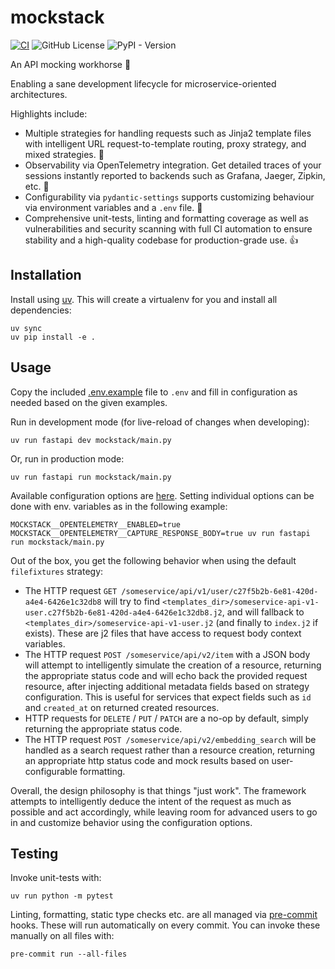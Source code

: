 # mockstack

[![CI](https://github.com/adamhadani/mockstack/actions/workflows/ci.yml/badge.svg)](https://github.com/adamhadani/mockstack/actions/workflows/ci.yml)
![GitHub License](https://img.shields.io/github/license/adamhadani/mockstack)
![PyPI - Version](https://img.shields.io/pypi/v/mockstack)

An API mocking workhorse :racehorse:

Enabling a sane development lifecycle for microservice-oriented architectures.

Highlights include:

* Multiple strategies for handling requests such as Jinja2 template files with intelligent URL request-to-template routing, proxy strategy, and mixed strategies. :game_die:
* Observability via OpenTelemetry integration. Get detailed traces of your sessions instantly reported to backends such as Grafana, Jaeger, Zipkin, etc. :eyes:
* Configurability via `pydantic-settings` supports customizing behaviour via environment variables and a `.env` file. :flags:
* Comprehensive unit-tests, linting and formatting coverage as well as vulnerabilities and security scanning with full CI automation to ensure stability and a high-quality codebase for production-grade use. :+1:


## Installation

Install using [uv](https://docs.astral.sh/uv/). This will create a virtualenv for you and install all dependencies:

    uv sync
    uv pip install -e .


## Usage

Copy the included [.env.example](.env.example) file to `.env` and fill in configuration as needed based on the given examples.

Run in development mode (for live-reload of changes when developing):

    uv run fastapi dev mockstack/main.py

Or, run in production mode:

    uv run fastapi run mockstack/main.py

Available configuration options are [here](./mockstack/config.py). Setting individual options can be done with env. variables as in the following example:

    MOCKSTACK__OPENTELEMETRY__ENABLED=true MOCKSTACK__OPENTELEMETRY__CAPTURE_RESPONSE_BODY=true uv run fastapi run mockstack/main.py

Out of the box, you get the following behavior when using the default `filefixtures` strategy:

- The HTTP request `GET /someservice/api/v1/user/c27f5b2b-6e81-420d-a4e4-6426e1c32db8` will try to find `<templates_dir>/someservice-api-v1-user.c27f5b2b-6e81-420d-a4e4-6426e1c32db8.j2`,
  and will fallback to `<templates_dir>/someservice-api-v1-user.j2` (and finally to `index.j2` if exists). These are j2 files that have access to request body context variables.
- The HTTP request `POST /someservice/api/v2/item` with a JSON body will attempt to intelligently simulate the creation of a resource, returning the appropriate status code and will echo back the provided request resource, after injecting additional metadata fields based on strategy configuration. This is useful for services that expect fields such as `id` and `created_at` on returned created resources.
- HTTP requests for `DELETE` / `PUT` / `PATCH` are a no-op by default, simply returning the appropriate status code.
- The HTTP request `POST /someservice/api/v2/embedding_search` will be handled as a search request rather than a resource creation, returning an appropriate http status code and mock results based on user-configurable formatting.

Overall, the design philosophy is that things "just work". The framework attempts to intelligently deduce the intent of the request as much as possible and act accordingly,
while leaving room for advanced users to go in and customize behavior using the configuration options.


## Testing

Invoke unit-tests with:

    uv run python -m pytest

Linting, formatting, static type checks etc. are all managed via [pre-commit](https://pre-commit.com/) hooks. These will run automatically on every commit. You can invoke these manually on all files with:

    pre-commit run --all-files
